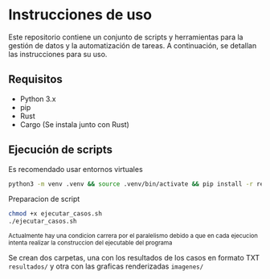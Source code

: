 # Instrucciones de uso
Este repositorio contiene un conjunto de scripts y herramientas para la gestión de datos y la automatización de tareas. A continuación, se detallan las instrucciones para su uso.
## Requisitos 
- Python 3.x
- pip
- Rust
- Cargo (Se instala junto con Rust)

## Ejecución de scripts
Es recomendado usar entornos virtuales
```bash
python3 -m venv .venv && source .venv/bin/activate && pip install -r requirements.txt 
````
Preparacion de script
```bash
chmod +x ejecutar_casos.sh
./ejecutar_casos.sh
```
<small>Actualmente hay una condicion carrera por el paralelismo debido a que en cada ejecucion intenta realizar la construccion del ejecutable del programa</small>

Se crean dos carpetas, una con los resultados de los casos en formato TXT `resultados/` y otra con las graficas renderizadas `imagenes/`